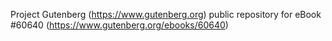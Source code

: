 Project Gutenberg (https://www.gutenberg.org) public repository for eBook #60640 (https://www.gutenberg.org/ebooks/60640)
